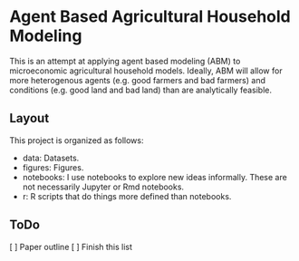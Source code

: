 # Agent Based Agricultural Household Modeling

This is an attempt at applying agent based modeling (ABM) to microeconomic agricultural household models. Ideally, ABM will allow for more heterogenous agents (e.g. good farmers and bad farmers) and conditions (e.g. good land and bad land) than are analytically feasible.

## Layout

This project is organized as follows:

* data: Datasets.
* figures: Figures.
* notebooks: I use notebooks to explore new ideas informally. These are not necessarily Jupyter or Rmd notebooks.
* r: R scripts that do things more defined than notebooks.

## ToDo

[ ] Paper outline
[ ] Finish this list